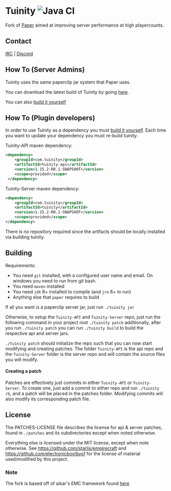 Tuinity ![Java CI](https://github.com/Spottedleaf/Tuinity/workflows/Java%20CI/badge.svg) 
==

Fork of [Paper](https://github.com/PaperMC/Paper) aimed at improving server performance at high playercounts.

## Contact
[IRC](http://irc.spi.gt/iris/?channels=tuinity) | [Discord](https://discord.gg/CgDPu27)

## How To (Server Admins)
Tuinity uses the same paperclip jar system that Paper uses.

You can download the latest build of Tuinity by going [here](https://ci.codemc.io/job/Spottedleaf/job/Tuinity/).

You can also [build it yourself](https://github.com/Spottedleaf/Tuinity#building)

## How To (Plugin developers)
In order to use Tuinity as a dependency you must [build it yourself](https://github.com/Spottedleaf/Tuinity#building).
Each time you want to update your dependency you must re-build tuinity.

Tuinity-API maven dependency:
```xml
<dependency>
    <groupId>com.tuinity</groupId>
    <artifactId>tuinity-api</artifactId>
    <version>1.15.2-R0.1-SNAPSHOT</version>
    <scope>provided</scope>
 </dependency>
 ```

Tuinity-Server maven dependency:
```xml
<dependency>
    <groupId>com.tuinity</groupId>
    <artifactId>tuinity</artifactId>
    <version>1.15.2-R0.1-SNAPSHOT</version>
    <scope>provided</scope>
</dependency>
```

There is no repository required since the artifacts should be locally installed
via building tuinity.

## Building

Requirements:
- You need `git` installed, with a configured user name and email. 
   On windows you need to run from git bash.
- You need `maven` installed
- You need `jdk` 8+ installed to compile (and `jre` 8+ to run)
- Anything else that `paper` requires to build

If all you want is a paperclip server jar, just run `./tuinity jar`

Otherwise, to setup the `Tuinity-API` and `Tuinity-Server` repo, just run the following command
in your project root `./tuinity patch` additionally, after you run `./tuinity patch` you can run `./tuinity build` to build the 
respective api and server jars.

`./tuinity patch` should initialize the repo such that you can now start modifying and creating
patches. The folder `Tuinity-API` is the api repo and the `Tuinity-Server` folder
is the server repo and will contain the source files you will modify.

#### Creating a patch
Patches are effectively just commits in either `Tuinity-API` or `Tuinity-Server`.
To create one, just add a commit to either repo and run `./tuinity rb`, and a
patch will be placed in the patches folder. Modifying commits will also modify its
corresponding patch file.

## License
The PATCHES-LICENSE file describes the license for api & server patches,
found in `./patches` and its subdirectories except when noted otherwise.

Everything else is licensed under the MIT license, except when note otherwise.
See https://github.com/starlis/empirecraft and https://github.com/electronicboy/byof
for the license of material used/modified by this project.

### Note

The fork is based off of aikar's EMC framework found [here](https://github.com/starlis/empirecraft)
